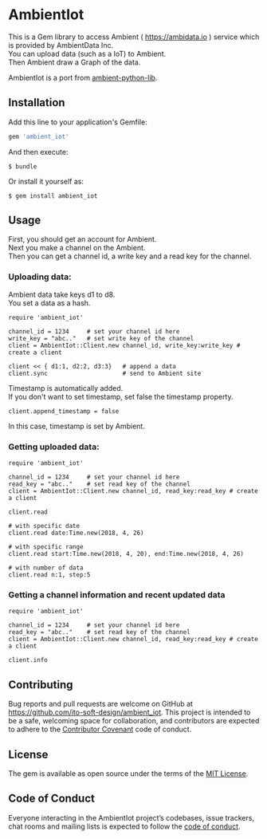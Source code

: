 # AmbientIot

This is a Gem library to access Ambient ( https://ambidata.io ) service which is provided by AmbientData Inc.  
You can upload data (such as a IoT) to Ambient.  
Then Ambient draw a Graph of the data.  

AmbientIot is a port from [ambient-python-lib](https://github.com/AmbientDataInc/ambient-python-lib).

## Installation

Add this line to your application's Gemfile:

```ruby
gem 'ambient_iot'
```

And then execute:

    $ bundle

Or install it yourself as:

    $ gem install ambient_iot

## Usage

First, you should get an account for Ambient.  
Next you make a channel on the Ambient.  
Then you can get a channel id, a write key and a read key for the channel.  

### Uploading data:

Ambient data take keys d1 to d8.  
You set a data as a hash.  

    require 'ambient_iot'

    channel_id = 1234     # set your channel id here
    write_key = "abc.."   # set write key of the channel
    client = AmbientIot::Client.new channel_id, write_key:write_key # create a client

    client << { d1:1, d2:2, d3:3}   # append a data
    client.sync                     # send to Ambient site

Timestamp is automatically added.  
If you don't want to set timestamp, set false the timestamp property.

    client.append_timestamp = false

In this case, timestamp is set by Ambient.


### Getting uploaded data:

    require 'ambient_iot'

    channel_id = 1234     # set your channel id here
    read_key = "abc.."    # set read key of the channel
    client = AmbientIot::Client.new channel_id, read_key:read_key # create a client

    client.read

    # with specific date
    client.read date:Time.new(2018, 4, 26)

    # with specific range
    client.read start:Time.new(2018, 4, 20), end:Time.new(2018, 4, 26)

    # with number of data
    client.read n:1, step:5

### Getting a channel information and recent updated data

    require 'ambient_iot'

    channel_id = 1234     # set your channel id here
    read_key = "abc.."    # set read key of the channel
    client = AmbientIot::Client.new channel_id, read_key:read_key # create a client

    client.info


## Contributing

Bug reports and pull requests are welcome on GitHub at https://github.com/ito-soft-design/ambient_iot. This project is intended to be a safe, welcoming space for collaboration, and contributors are expected to adhere to the [Contributor Covenant](http://contributor-covenant.org) code of conduct.

## License

The gem is available as open source under the terms of the [MIT License](https://opensource.org/licenses/MIT).

## Code of Conduct

Everyone interacting in the AmbientIot project’s codebases, issue trackers, chat rooms and mailing lists is expected to follow the [code of conduct](https://github.com/ito-soft-design/ambient_iot/blob/master/CODE_OF_CONDUCT.md).
